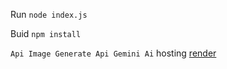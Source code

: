 Run `node index.js`

Buid `npm install`

`Api Image Generate
Api Gemini Ai`
hosting [render](http://render.com/)
